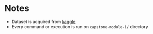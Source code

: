 # Notes
- Dataset is acquired from [kaggle](https://www.kaggle.com/datasets/pratyushpuri/grocery-store-sales-dataset-in-2025-1900-record)
- Every command or execution is run on `capstone-module-1/` directory
